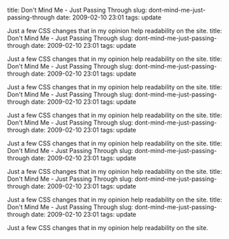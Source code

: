 title: Don't Mind Me - Just Passing Through
slug: dont-mind-me-just-passing-through
date: 2009-02-10 23:01
tags: update

Just a few CSS changes that in my opinion help readability on the site.
title: Don't Mind Me - Just Passing Through
slug: dont-mind-me-just-passing-through
date: 2009-02-10 23:01
tags: update

Just a few CSS changes that in my opinion help readability on the site.
title: Don't Mind Me - Just Passing Through
slug: dont-mind-me-just-passing-through
date: 2009-02-10 23:01
tags: update

Just a few CSS changes that in my opinion help readability on the site.
title: Don't Mind Me - Just Passing Through
slug: dont-mind-me-just-passing-through
date: 2009-02-10 23:01
tags: update

Just a few CSS changes that in my opinion help readability on the site.
title: Don't Mind Me - Just Passing Through
slug: dont-mind-me-just-passing-through
date: 2009-02-10 23:01
tags: update

Just a few CSS changes that in my opinion help readability on the site.
title: Don't Mind Me - Just Passing Through
slug: dont-mind-me-just-passing-through
date: 2009-02-10 23:01
tags: update

Just a few CSS changes that in my opinion help readability on the site.
title: Don't Mind Me - Just Passing Through
slug: dont-mind-me-just-passing-through
date: 2009-02-10 23:01
tags: update

Just a few CSS changes that in my opinion help readability on the site.
title: Don't Mind Me - Just Passing Through
slug: dont-mind-me-just-passing-through
date: 2009-02-10 23:01
tags: update

Just a few CSS changes that in my opinion help readability on the site.
